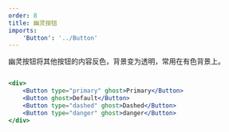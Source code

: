 ```yaml
---
order: 8
title: 幽灵按钮
imports:
    'Button': '../Button'
---
```


幽灵按钮将其他按钮的内容反色，背景变为透明，常用在有色背景上。


````jsx 

<div>
    <Button type="primary" ghost>Primary</Button>
    <Button ghost>Default</Button>
    <Button type="dashed" ghost>Dashed</Button>
    <Button type="danger" ghost>danger</Button>
</div>

````
